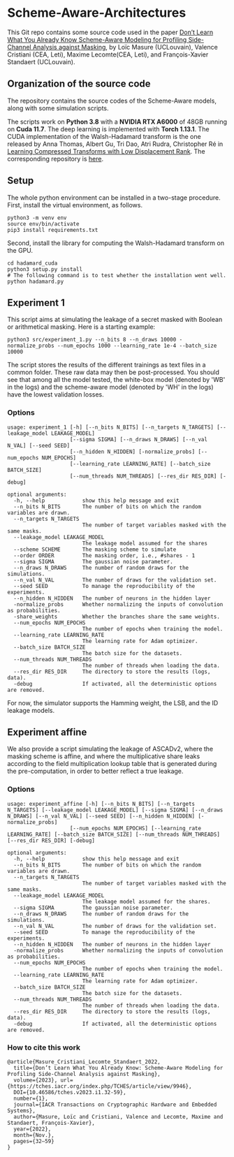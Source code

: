 # Scheme-Aware-Architectures
This Git repo contains some source code used in the paper  [Don’t Learn What You Already Know Scheme-Aware Modeling for Profiling Side-Channel Analysis against Masking](https://tches.iacr.org/index.php/TCHES/article/view/9946), by  Loïc Masure (UCLouvain), Valence Cristiani (CEA, Leti), Maxime Lecomte(CEA, Leti), and François-Xavier Standaert (UCLouvain).

## Organization of the source code
The repository contains the source codes of the Scheme-Aware models, along with some simulation scripts.

The scripts work on **Python 3.8** with a **NVIDIA RTX A6000** of 48GB running on **Cuda 11.7**. The deep learning is implemented with **Torch 1.13.1**.
The CUDA implementation of the Walsh-Hadamard transform is the one released by Anna Thomas, Albert Gu, Tri Dao, Atri Rudra, Christopher Ré in [Learning Compressed Transforms with Low Displacement Rank](https://proceedings.neurips.cc/paper/2018/hash/8e621619d71d0ae5ef4e631ad586334f-Abstract.html). The corresponding repository is [here](https://github.com/HazyResearch/structured-nets).


## Setup

The whole python environment can be installed in a two-stage procedure. First, install the virtual environment, as follows.
```
python3 -m venv env
source env/bin/activate
pip3 install requirements.txt
```

Second, install the library for computing the Walsh-Hadamard transform on the GPU.
```
cd hadamard_cuda
python3 setup.py install
# The following command is to test whether the installation went well.
python hadamard.py
```


## Experiment 1
This script aims at simulating the leakage of a secret masked with Boolean or arithmetical masking.
Here is a starting example:
```
python3 src/experiment_1.py --n_bits 8 --n_draws 10000 -normalize_probs --num_epochs 1000 --learning_rate 1e-4 --batch_size 10000
```
The script stores the results of the different trainings as text files in a common folder. These raw data may then be post-processed. You should see that among all the model tested, the white-box model (denoted by 'WB' in the logs) and the scheme-aware model (denoted by 'WH' in the logs) have the lowest validation losses.

### Options
```
usage: experiment_1 [-h] [--n_bits N_BITS] [--n_targets N_TARGETS] [--leakage_model LEAKAGE_MODEL]
                    [--sigma SIGMA] [--n_draws N_DRAWS] [--n_val N_VAL] [--seed SEED]
                    [--n_hidden N_HIDDEN] [-normalize_probs] [--num_epochs NUM_EPOCHS]
                    [--learning_rate LEARNING_RATE] [--batch_size BATCH_SIZE]
                    [--num_threads NUM_THREADS] [--res_dir RES_DIR] [-debug]
```
```
optional arguments:
  -h, --help            show this help message and exit
  --n_bits N_BITS       The number of bits on which the random variables are drawn.
  --n_targets N_TARGETS
                        The number of target variables masked with the same masks.
  --leakage_model LEAKAGE_MODEL
                        The leakage model assumed for the shares
  --scheme SCHEME       The masking scheme to simulate
  --order ORDER         The masking order, i.e., #shares - 1
  --sigma SIGMA         The gaussian noise parameter.
  --n_draws N_DRAWS     The number of random draws for the simulations.
  --n_val N_VAL         The number of draws for the validation set.
  --seed SEED           To manage the reproducibility of the experiments.
  --n_hidden N_HIDDEN   The number of neurons in the hidden layer
  -normalize_probs      Whether normalizing the inputs of convolution as probabilities.
  -share_weights        Whether the branches share the same weights.
  --num_epochs NUM_EPOCHS
                        The number of epochs when training the model.
  --learning_rate LEARNING_RATE
                        The learning rate for Adam optimizer.
  --batch_size BATCH_SIZE
                        The batch size for the datasets.
  --num_threads NUM_THREADS
                        The number of threads when loading the data.
  --res_dir RES_DIR     The directory to store the results (logs, data).
  -debug                If activated, all the deterministic options are removed.
```
For now, the simulator supports the Hamming weight, the LSB, and the ID leakage models.

## Experiment affine
We also provide a script simulating the leakage of ASCADv2, where the masking scheme is affine, and where the multiplicative share leaks according to the field multiplication lookup table that is generated during the pre-computation, in order to better reflect a true leakage.

### Options
```
usage: experiment_affine [-h] [--n_bits N_BITS] [--n_targets N_TARGETS] [--leakage_model LEAKAGE_MODEL] [--sigma SIGMA] [--n_draws N_DRAWS] [--n_val N_VAL] [--seed SEED] [--n_hidden N_HIDDEN] [-normalize_probs]
                    [--num_epochs NUM_EPOCHS] [--learning_rate LEARNING_RATE] [--batch_size BATCH_SIZE] [--num_threads NUM_THREADS] [--res_dir RES_DIR] [-debug]

optional arguments:
  -h, --help            show this help message and exit
  --n_bits N_BITS       The number of bits on which the random variables are drawn.
  --n_targets N_TARGETS
                        The number of target variables masked with the same masks.
  --leakage_model LEAKAGE_MODEL
                        The leakage model assumed for the shares.
  --sigma SIGMA         The gaussian noise parameter.
  --n_draws N_DRAWS     The number of random draws for the simulations.
  --n_val N_VAL         The number of draws for the validation set.
  --seed SEED           To manage the reproducibility of the experiments.
  --n_hidden N_HIDDEN   The number of neurons in the hidden layer
  -normalize_probs      Whether normalizing the inputs of convolution as probabilities.
  --num_epochs NUM_EPOCHS
                        The number of epochs when training the model.
  --learning_rate LEARNING_RATE
                        The learning rate for Adam optimizer.
  --batch_size BATCH_SIZE
                        The batch size for the datasets.
  --num_threads NUM_THREADS
                        The number of threads when loading the data.
  --res_dir RES_DIR     The directory to store the results (logs, data).
  -debug                If activated, all the deterministic options are removed.
```

### How to cite this work
```
@article{Masure_Cristiani_Lecomte_Standaert_2022, 
  title={Don’t Learn What You Already Know: Scheme-Aware Modeling for Profiling Side-Channel Analysis against Masking}, 
  volume={2023}, url={https://tches.iacr.org/index.php/TCHES/article/view/9946}, 
  DOI={10.46586/tches.v2023.i1.32-59}, 
  number={1}, 
  journal={IACR Transactions on Cryptographic Hardware and Embedded Systems}, 
  author={Masure, Loïc and Cristiani, Valence and Lecomte, Maxime and Standaert, François-Xavier}, 
  year={2022}, 
  month={Nov.}, 
  pages={32–59} 
}
```

